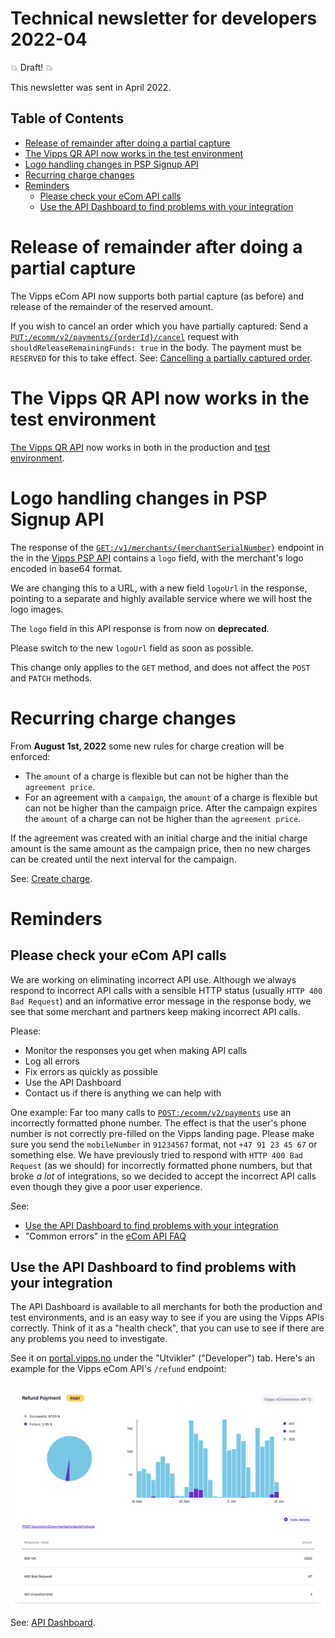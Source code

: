 # Technical newsletter for developers 2022-04

💥 Draft! 💥

This newsletter was sent in April 2022.

## Table of Contents

* [Release of remainder after doing a partial capture](#release-of-remainder-after-doing-a-partial-capture)
* [The Vipps QR API now works in the test environment](#the-vipps-qr-api-now-works-in-the-test-environment)
* [Logo handling changes in PSP Signup API](#logo-handling-changes-in-psp-signup-api)
* [Recurring charge changes](#recurring-charge-changes)
* [Reminders](#reminders)
  * [Please check your eCom API calls](#please-check-your-ecom-api-calls)
  * [Use the API Dashboard to find problems with your integration](#use-the-api-dashboard-to-find-problems-with-your-integration)

# Release of remainder after doing a partial capture

The Vipps eCom API now supports both partial capture (as before) and
release of the remainder of the reserved amount.

If you wish to cancel an order which you have partially captured: Send a
[`PUT:/ecomm/v2/payments/{orderId}/cancel`](https://vippsas.github.io/vipps-ecom-api/#/Vipps%20eCom%20API/cancelPaymentRequestUsingPUT)
request with `shouldReleaseRemainingFunds: true` in the body.
The payment must be `RESERVED` for this to take effect.
See:
[Cancelling a partially captured order](https://github.com/vippsas/vipps-ecom-api/blob/master/vipps-ecom-api.md#cancelling-a-partially-captured-order).

# The Vipps QR API now works in the test environment

[The Vipps QR API](https://github.com/vippsas/vipps-qr-api) now works in both in
the production and
[test environment](https://github.com/vippsas/vipps-developers/blob/master/vipps-test-environment.md).

# Logo handling changes in PSP Signup API

The response of the
[`GET:/v1/merchants/{merchantSerialNumber}`](https://vippsas.github.io/vipps-psp-api/signup/#/Merchant/getMerchant)
endpoint in the in the
[Vipps PSP API](https://github.com/vippsas/vipps-psp-api)
contains a `logo` field, with the merchant's logo encoded in base64 format.

We are changing this to a URL, with a new field `logoUrl` in the response,
pointing to a separate and highly available service where we will host the logo
images.

The `logo` field in this API response is from now on **deprecated**.

Please switch to the new `logoUrl` field as soon as possible.

This change only applies to the `GET` method, and does not affect the `POST` and `PATCH` methods.

# Recurring charge changes

 From **August 1st, 2022** some new rules for charge creation will be enforced:

 - The `amount` of a charge is flexible but can not be higher than the
   `agreement price`.
 - For an agreement with a `campaign`, the `amount` of a charge is flexible but
   can not be higher than the campaign price. After the campaign expires the
  `amount` of a charge can not be higher than the `agreement price`.

 If the agreement was created with an initial charge and the initial charge
 amount is the same amount as the campaign price, then no new charges can be
 created until the next interval for the campaign.

 See:
 [Create charge]([https://github.com/vippsas/vipps-recurring-api/blob/master/vipps-recurring-api.md#create-charge).

# Reminders

## Please check your eCom API calls

We are working on eliminating incorrect API use. Although we always respond to
incorrect API calls with a sensible HTTP status (usually `HTTP 400 Bad Request`)
and an informative error message in the response body, we see that some merchant
and partners keep making incorrect API calls.

Please:
- Monitor the responses you get when making API calls
- Log all errors
- Fix errors as quickly as possible
- Use the API Dashboard
- Contact us if there is anything we can help with

One example: Far too many calls to
[`POST:/ecomm/v2/payments`](https://vippsas.github.io/vipps-ecom-api/#/Vipps_eCom_API/initiatePaymentV3UsingPOST)
use an incorrectly formatted phone number.
The effect is that the user's phone number is not correctly pre-filled on
the Vipps landing page.
Please make sure you send the `mobileNumber` in `91234567` format, not
`+47 91 23 45 67` or something else.
We have previously tried to respond with `HTTP 400 Bad Request` (as we should)
for incorrectly formatted phone numbers, but that broke _a lot_  of integrations,
so we decided to accept the incorrect API calls even though they give a poor
user experience.

See:
* [Use the API Dashboard to find problems with your integration](#use-the-api-dashboard-to-find-problems-with-your-integration)
* "Common errors" in the
  [eCom API FAQ](https://github.com/vippsas/vipps-ecom-api/blob/master/vipps-ecom-api-faq.md)

## Use the API Dashboard to find problems with your integration

The API Dashboard is available to all merchants for both the production and test environments,
and is an easy way to see if you are using the Vipps APIs correctly.
Think of it as a "health check", that you can use to see if there are any
problems you need to investigate.

See it on
[portal.vipps.no](https://portal.vipps.no)
under the "Utvikler" ("Developer") tab.
Here's an example for the Vipps eCom API's `/refund` endpoint:

![API Dashboard example](images/2021-02-api-dashboard-example.png)

See:
[API Dashboard](https://github.com/vippsas/vipps-developers#api-dashboard).
